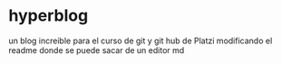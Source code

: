 # hyperblog
un blog increible para el curso de git y git hub  de Platzi
modificando el readme donde se puede sacar de un editor md